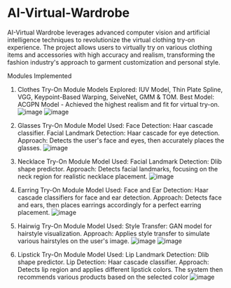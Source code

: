 # AI-Virtual-Wardrobe
AI-Virtual Wardrobe leverages advanced computer vision and artificial intelligence techniques to revolutionize the virtual clothing try-on experience. The project allows users to virtually try on various clothing items and accessories with high accuracy and realism, transforming the fashion industry's approach to garment customization and personal style.

Modules Implemented
1. Clothes Try-On Module
Models Explored:
IUV Model, Thin Plate Spline, VGG, Keypoint-Based Warping, SeiveNet, GMM & TOM.
Best Model: ACGPN Model - Achieved the highest realism and fit for virtual try-on.
![image](https://github.com/user-attachments/assets/ae6bcfe5-8e04-4687-ab1b-35fbf172b6c0)
![image](https://github.com/user-attachments/assets/0728cad9-65a0-48ac-8266-23f15a9619f6)


2. Glasses Try-On Module
Model Used:
Face Detection: Haar cascade classifier.
Facial Landmark Detection: Haar cascade for eye detection.
Approach:
Detects the user's face and eyes, then accurately places the glasses.
![image](https://github.com/user-attachments/assets/6dfd4fac-f69d-4576-9990-a5dce9855d98)

3. Necklace Try-On Module
Model Used:
Facial Landmark Detection: Dlib shape predictor.
Approach:
Detects facial landmarks, focusing on the neck region for realistic necklace placement.
![image](https://github.com/user-attachments/assets/33f11df4-5071-41fc-867d-45d7779085d5)

4. Earring Try-On Module
Model Used:
Face and Ear Detection: Haar cascade classifiers for face and ear detection.
Approach:
Detects face and ears, then places earrings accordingly for a perfect earring placement.
![image](https://github.com/user-attachments/assets/4650d994-2e5e-4b28-8c66-ecec75f5e156)

5. Hairwig Try-On Module
Model Used:
Style Transfer: GAN model for hairstyle visualization.
Approach:
Applies style transfer to simulate various hairstyles on the user's image.
![image](https://github.com/user-attachments/assets/ef077882-2db4-4e1b-b056-2abdc515663c)
![image](https://github.com/user-attachments/assets/6dfec046-841c-46b2-9a49-711722ef6cc9)


6. Lipstick Try-On Module
Model Used:
Lip Landmark Detection: Dlib shape predictor.
Lip Detection: Haar cascade classifier.
Approach:
Detects lip region and applies different lipstick colors. The system then recommends various products based on the selected color
![image](https://github.com/user-attachments/assets/b3042108-fddf-4c6c-b8bb-f1f78b9c4b38)

